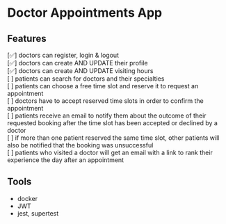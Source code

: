 # Doctor Appointments App

## Features

[✅] doctors can register, login & logout
<br/> [✅] doctors can create AND UPDATE their profile
<br/> [✅] doctors can create AND UPDATE visiting hours
<br/> [ ] patients can search for doctors and their specialties
<br/> [ ] patients can choose a free time slot and reserve it to request an appointment
<br/> [ ] doctors have to accept reserved time slots in order to confirm the appointment
<br/> [ ] patients receive an email to notify them about the outcome of their requested booking after the time slot has been accepted or declined by a doctor
<br/> [ ] if more than one patient reserved the same time slot, other patients will also be notified that the booking was unsuccessful
<br/> [ ] patients who visited a doctor will get an email with a link to rank their experience the day after an appointment

## Tools

- docker
- JWT
- jest, supertest
